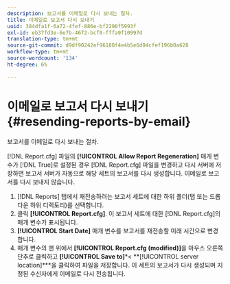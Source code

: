 ```yaml
---
description: 보고서를 이메일로 다시 보내는 절차.
title: 이메일로 보고서 다시 보내기
uuid: 384dfa1f-6a72-4fef-886e-bf2290f5993f
exl-id: eb37fd3e-6e7b-4672-bcf0-fffa9f10997d
translation-type: tm+mt
source-git-commit: d9df90242ef96188f4e4b5e6d04cfef196b0a628
workflow-type: tm+mt
source-wordcount: '134'
ht-degree: 6%

---
```


# 이메일로 보고서 다시 보내기{#resending-reports-by-email}

보고서를 이메일로 다시 보내는 절차.

[!DNL Report.cfg] 파일의 **[!UICONTROL Allow Report Regeneration]** 매개 변수가 [!DNL True]로 설정된 경우 [!DNL Report.cfg] 파일을 변경하고 다시 서버에 저장하면 보고서 서버가 자동으로 해당 세트의 보고서를 다시 생성합니다. 이메일로 보고서를 다시 보내지 않습니다.

1. [!DNL Reports] 탭에서 재전송하려는 보고서 세트에 대한 하위 폴더(탭 또는 드롭다운 하위 디렉토리)를 선택합니다.
1. 클릭 **[!UICONTROL Report.cfg]**. 이 보고서 세트에 대한 [!DNL Report.cfg]의 매개 변수가 표시됩니다.
1. **[!UICONTROL Start Date]** 매개 변수를 보고서를 재전송할 미래 시간으로 변경합니다.
1. 매개 변수의 맨 위에서 **[!UICONTROL Report.cfg (modified)]**&#x200B;을 마우스 오른쪽 단추로 클릭하고 **[!UICONTROL Save to]***&lt; **[!UICONTROL server location]***을 클릭하여 파일을 저장합니다.
이 세트의 보고서가 다시 생성되며 지정된 수신자에게 이메일로 다시 전송됩니다.

